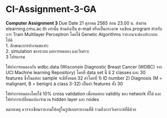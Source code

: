 # CI-Assignment-3-GA

**Computer Assignment 3**
Due Date 21 ตุลาคม 2565 ก่อน 23.00 น. ส่งผ่าน elearning.cmu.ac.th เท่านั้น ห้ามส่งเป็น e-mail หรือเป็นกระดาษ
จงเขียน program สำหรับการ Train Multilayer Perceptron โดยใช้ Genetic Algorithms รายงานจะต้องประกอบไปด้    
    1. ลักษณะการทำงานของระ    
    2. simulation ของระบบ ผลการทดลอง และวิเคราะ  
    3 โปรแกรม

ให้ทำการทดลองกับ wdbc.data (Wisconsin Diagnostic Breast Cancer (WDBC) จาก UCI Machine learning Repository) โดยที่ data set นี้ มี 2 classes และ 30 features ซึ่งในแต่ละ sample จะมีทั้งหมด 32 ค่าโดยที่
    1) ID number
    2) Diagnosis (M = malignant, B = benign) à class
    3-32) เป็นค่า features ทั้ง 30

ให้ทำการทดลองโดยใช้ 10% cross validation เพื่อทดสอบ validity ของ network ที่ได้ และให้ทำการเปลี่ยนแปลงจำนวน hidden layer และ nodes

หมายเหตุ ควรจะเขียนรายงานให้อยู่ในรูปแบบรายงานที่ดี รวมถึงการวิเคราะห์ที่ดีด้วย
